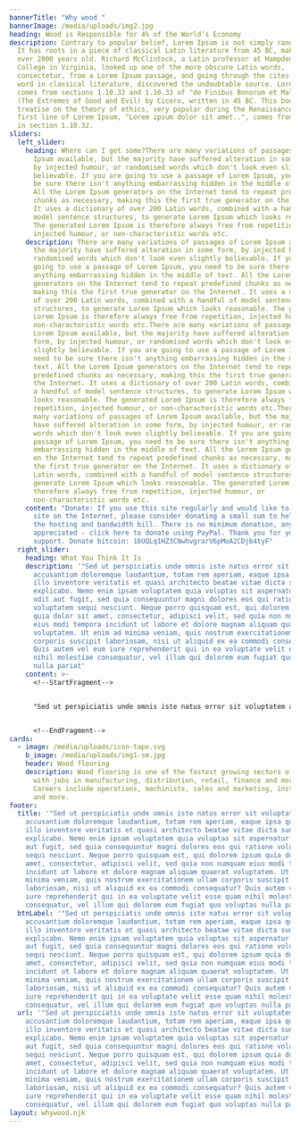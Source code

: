 ```yaml
---
bannerTitle: "Why wood "
bannerImage: /media/uploads/img2.jpg
heading: Wood is Responsible for 4% of the World’s Economy
description: Contrary to popular belief, Lorem Ipsum is not simply random text.
  It has roots in a piece of classical Latin literature from 45 BC, making it
  over 2000 years old. Richard McClintock, a Latin professor at Hampden-Sydney
  College in Virginia, looked up one of the more obscure Latin words,
  consectetur, from a Lorem Ipsum passage, and going through the cites of the
  word in classical literature, discovered the undoubtable source. Lorem Ipsum
  comes from sections 1.10.32 and 1.10.33 of "de Finibus Bonorum et Malorum"
  (The Extremes of Good and Evil) by Cicero, written in 45 BC. This book is a
  treatise on the theory of ethics, very popular during the Renaissance. The
  first line of Lorem Ipsum, "Lorem ipsum dolor sit amet..", comes from a line
  in section 1.10.32.
sliders:
  left_slider:
    heading: Where can I get some?There are many variations of passages of Lorem
      Ipsum available, but the majority have suffered alteration in some form,
      by injected humour, or randomised words which don't look even slightly
      believable. If you are going to use a passage of Lorem Ipsum, you need to
      be sure there isn't anything embarrassing hidden in the middle of text.
      All the Lorem Ipsum generators on the Internet tend to repeat predefined
      chunks as necessary, making this the first true generator on the Internet.
      It uses a dictionary of over 200 Latin words, combined with a handful of
      model sentence structures, to generate Lorem Ipsum which looks reasonable.
      The generated Lorem Ipsum is therefore always free from repetition,
      injected humour, or non-characteristic words etc.
    description: There are many variations of passages of Lorem Ipsum available, but
      the majority have suffered alteration in some form, by injected humour, or
      randomised words which don't look even slightly believable. If you are
      going to use a passage of Lorem Ipsum, you need to be sure there isn't
      anything embarrassing hidden in the middle of text. All the Lorem Ipsum
      generators on the Internet tend to repeat predefined chunks as necessary,
      making this the first true generator on the Internet. It uses a dictionary
      of over 200 Latin words, combined with a handful of model sentence
      structures, to generate Lorem Ipsum which looks reasonable. The generated
      Lorem Ipsum is therefore always free from repetition, injected humour, or
      non-characteristic words etc.There are many variations of passages of
      Lorem Ipsum available, but the majority have suffered alteration in some
      form, by injected humour, or randomised words which don't look even
      slightly believable. If you are going to use a passage of Lorem Ipsum, you
      need to be sure there isn't anything embarrassing hidden in the middle of
      text. All the Lorem Ipsum generators on the Internet tend to repeat
      predefined chunks as necessary, making this the first true generator on
      the Internet. It uses a dictionary of over 200 Latin words, combined with
      a handful of model sentence structures, to generate Lorem Ipsum which
      looks reasonable. The generated Lorem Ipsum is therefore always free from
      repetition, injected humour, or non-characteristic words etc.There are
      many variations of passages of Lorem Ipsum available, but the majority
      have suffered alteration in some form, by injected humour, or randomised
      words which don't look even slightly believable. If you are going to use a
      passage of Lorem Ipsum, you need to be sure there isn't anything
      embarrassing hidden in the middle of text. All the Lorem Ipsum generators
      on the Internet tend to repeat predefined chunks as necessary, making this
      the first true generator on the Internet. It uses a dictionary of over 200
      Latin words, combined with a handful of model sentence structures, to
      generate Lorem Ipsum which looks reasonable. The generated Lorem Ipsum is
      therefore always free from repetition, injected humour, or
      non-characteristic words etc.
    content: "Donate: If you use this site regularly and would like to help keep the
      site on the Internet, please consider donating a small sum to help pay for
      the hosting and bandwidth bill. There is no minimum donation, any sum is
      appreciated - click here to donate using PayPal. Thank you for your
      support. Donate bitcoin: 16UQLq1HZ3CNwhvgrarV6pMoA2CDjb4tyF"
  right_slider:
    heading: What You Think It Is
    description: '"Sed ut perspiciatis unde omnis iste natus error sit voluptatem
      accusantium doloremque laudantium, totam rem aperiam, eaque ipsa quae ab
      illo inventore veritatis et quasi architecto beatae vitae dicta sunt
      explicabo. Nemo enim ipsam voluptatem quia voluptas sit aspernatur aut
      odit aut fugit, sed quia consequuntur magni dolores eos qui ratione
      voluptatem sequi nesciunt. Neque porro quisquam est, qui dolorem ipsum
      quia dolor sit amet, consectetur, adipisci velit, sed quia non numquam
      eius modi tempora incidunt ut labore et dolore magnam aliquam quaerat
      voluptatem. Ut enim ad minima veniam, quis nostrum exercitationem ullam
      corporis suscipit laboriosam, nisi ut aliquid ex ea commodi consequatur?
      Quis autem vel eum iure reprehenderit qui in ea voluptate velit esse quam
      nihil molestiae consequatur, vel illum qui dolorem eum fugiat quo voluptas
      nulla pariat'
    content: >-
      <!--StartFragment-->


      "Sed ut perspiciatis unde omnis iste natus error sit voluptatem accusantium doloremque laudantium, totam rem aperiam, eaque ipsa quae ab illo inventore veritatis et quasi architecto beatae vitae dicta sunt explicabo. Nemo enim ipsam voluptatem quia voluptas sit aspernatur aut odit aut fugit, sed quia consequuntur magni dolores eos qui ratione voluptatem sequi nesciunt. Neque porro quisquam est, qui dolorem ipsum quia dolor sit amet, consectetur, adipisci velit, sed quia non numquam eius modi tempora incidunt ut labore et dolore magnam aliquam quaerat voluptatem. Ut enim ad minima veniam, quis nostrum exercitationem ullam corporis suscipit laboriosam, nisi ut aliquid ex ea commodi consequatur? Quis autem vel eum iure reprehenderit qui in ea voluptate velit esse quam nihil molestiae consequatur, vel illum qui dolorem eum fugiat quo voluptas nulla pariat


      <!--EndFragment-->
cards:
  - image: /media/uploads/icon-tape.svg
    b_image: /media/uploads/img1-sm.jpg
    header: Wood flooring
    description: Wood flooring is one of the fastest growing sectors of the industry
      with jobs in manufacturing, distribution, retail, finance and more.
      Careers include operations, machinists, sales and marketing, installations
      and more.
footer:
  title: '"Sed ut perspiciatis unde omnis iste natus error sit voluptatem
    accusantium doloremque laudantium, totam rem aperiam, eaque ipsa quae ab
    illo inventore veritatis et quasi architecto beatae vitae dicta sunt
    explicabo. Nemo enim ipsam voluptatem quia voluptas sit aspernatur aut odit
    aut fugit, sed quia consequuntur magni dolores eos qui ratione voluptatem
    sequi nesciunt. Neque porro quisquam est, qui dolorem ipsum quia dolor sit
    amet, consectetur, adipisci velit, sed quia non numquam eius modi tempora
    incidunt ut labore et dolore magnam aliquam quaerat voluptatem. Ut enim ad
    minima veniam, quis nostrum exercitationem ullam corporis suscipit
    laboriosam, nisi ut aliquid ex ea commodi consequatur? Quis autem vel eum
    iure reprehenderit qui in ea voluptate velit esse quam nihil molestiae
    consequatur, vel illum qui dolorem eum fugiat quo voluptas nulla pariat'
  btnLabel: '"Sed ut perspiciatis unde omnis iste natus error sit voluptatem
    accusantium doloremque laudantium, totam rem aperiam, eaque ipsa quae ab
    illo inventore veritatis et quasi architecto beatae vitae dicta sunt
    explicabo. Nemo enim ipsam voluptatem quia voluptas sit aspernatur aut odit
    aut fugit, sed quia consequuntur magni dolores eos qui ratione voluptatem
    sequi nesciunt. Neque porro quisquam est, qui dolorem ipsum quia dolor sit
    amet, consectetur, adipisci velit, sed quia non numquam eius modi tempora
    incidunt ut labore et dolore magnam aliquam quaerat voluptatem. Ut enim ad
    minima veniam, quis nostrum exercitationem ullam corporis suscipit
    laboriosam, nisi ut aliquid ex ea commodi consequatur? Quis autem vel eum
    iure reprehenderit qui in ea voluptate velit esse quam nihil molestiae
    consequatur, vel illum qui dolorem eum fugiat quo voluptas nulla pariat'
  url: '"Sed ut perspiciatis unde omnis iste natus error sit voluptatem
    accusantium doloremque laudantium, totam rem aperiam, eaque ipsa quae ab
    illo inventore veritatis et quasi architecto beatae vitae dicta sunt
    explicabo. Nemo enim ipsam voluptatem quia voluptas sit aspernatur aut odit
    aut fugit, sed quia consequuntur magni dolores eos qui ratione voluptatem
    sequi nesciunt. Neque porro quisquam est, qui dolorem ipsum quia dolor sit
    amet, consectetur, adipisci velit, sed quia non numquam eius modi tempora
    incidunt ut labore et dolore magnam aliquam quaerat voluptatem. Ut enim ad
    minima veniam, quis nostrum exercitationem ullam corporis suscipit
    laboriosam, nisi ut aliquid ex ea commodi consequatur? Quis autem vel eum
    iure reprehenderit qui in ea voluptate velit esse quam nihil molestiae
    consequatur, vel illum qui dolorem eum fugiat quo voluptas nulla pariat'
layout: whywood.njk
---
```

